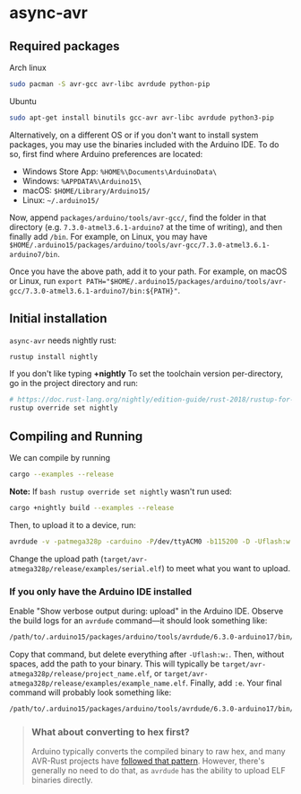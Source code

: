 # async-avr

## Required packages

Arch linux

```bash
sudo pacman -S avr-gcc avr-libc avrdude python-pip
```

Ubuntu

```bash
sudo apt-get install binutils gcc-avr avr-libc avrdude python3-pip
```

Alternatively, on a different OS or if you don't want to install system packages, you may use the
binaries included with the Arduino IDE. To do so, first find where Arduino preferences are located:

- Windows Store App: `%HOME%\Documents\ArduinoData\`
- Windows: `%APPDATA%\Arduino15\`
- macOS: `$HOME/Library/Arduino15/`
- Linux: `~/.arduino15/`

Now, append `packages/arduino/tools/avr-gcc/`, find the folder in that directory (e.g.
`7.3.0-atmel3.6.1-arduino7` at the time of writing), and then finally add `/bin`. For example, on
Linux, you may have `$HOME/.arduino15/packages/arduino/tools/avr-gcc/7.3.0-atmel3.6.1-arduino7/bin`.

Once you have the above path, add it to your path. For example, on macOS or Linux, run
`export PATH="$HOME/.arduino15/packages/arduino/tools/avr-gcc/7.3.0-atmel3.6.1-arduino7/bin:${PATH}"`.

## Initial installation

`async-avr` needs nightly rust:

```bash
rustup install nightly
```

If you don't like typing **+nightly** To set the toolchain version per-directory, go in the project
directory and run:

```bash
# https://doc.rust-lang.org/nightly/edition-guide/rust-2018/rustup-for-managing-rust-versions.html#managing-versions
rustup override set nightly
```

## Compiling and Running

We can compile by running

```bash
cargo --examples --release
```

**Note:** If `bash rustup override set nightly` wasn't run used:

```bash
cargo +nightly build --examples --release
```

Then, to upload it to a device, run:

```bash
avrdude -v -patmega328p -carduino -P/dev/ttyACM0 -b115200 -D -Uflash:w:target/avr-atmega328p/release/examples/serial.elf:e
```

Change the upload path (`target/avr-atmega328p/release/examples/serial.elf`) to meet what you want
to upload.

### If you only have the Arduino IDE installed

Enable "Show verbose output during: upload" in the Arduino IDE. Observe the build logs for an
`avrdude` command—it should look something like:

```bash
/path/to/.arduino15/packages/arduino/tools/avrdude/6.3.0-arduino17/bin/avrdude -C/path/to/.arduino15/packages/arduino/tools/avrdude/6.3.0-arduino17/etc/avrdude.conf -v -patmega328p -carduino -P/dev/ttyACM0 -b115200 -D -Uflash:w:/tmp/arduino_build_721874/Blink.ino.hex:i
```

Copy that command, but delete everything after `-Uflash:w:`. Then, without spaces, add the path to
your binary. This will typically be `target/avr-atmega328p/release/project_name.elf`, or
`target/avr-atmega328p/release/examples/example_name.elf`. Finally, add `:e`. Your final command
will probably look something like:

```bash
/path/to/.arduino15/packages/arduino/tools/avrdude/6.3.0-arduino17/bin/avrdude -C/path/to/.arduino15/packages/arduino/tools/avrdude/6.3.0-arduino17/etc/avrdude.conf -v -patmega328p -carduino -P/dev/ttyACM0 -b115200 -D -Uflash:w:target/avr-atmega328p/release/example/serial.elf:e
```

> ### What about converting to hex first?
>
> Arduino typically converts the compiled binary to raw hex, and many AVR-Rust projects have
> [followed that pattern][avr-objcopy]. However, there's generally no need to do that, as `avrdude`
> has the ability to upload ELF binaries directly.

[avr-objcopy]:
  https://github.com/Rahix/avr-hal/blob/bfc5dfe67107a68b4a673e54532354af126cb3ba/mkhex.sh#L32
